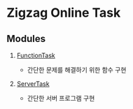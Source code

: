 # Zigzag Online Task

## Modules
1. [FunctionTask](https://github.com/jayden-lee/ZigzagOnlineTask/tree/master/FunctionTask)
    * 간단한 문제를 해결하기 위한 함수 구현

2. [ServerTask](https://github.com/jayden-lee/ZigzagOnlineTask/tree/master/ServerTask)
    * 간단한 서버 프로그램 구현